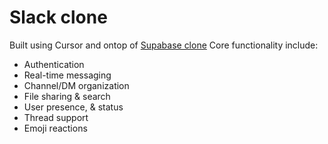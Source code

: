 # Slack clone
Built using Cursor and ontop of [Supabase clone](https://github.com/supabase/supabase/blob/master/examples/slack-clone/nextjs-slack-clone/README.md)
Core functionality include:
* Authentication
* Real-time messaging
* Channel/DM organization
* File sharing & search
* User presence, & status
* Thread support
* Emoji reactions
